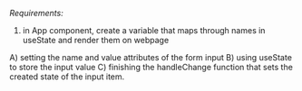 *Requirements:* 
1) in App component, create a variable that maps through names in useState and render them on webpage

A) setting the name and value attributes of the form input
B) using useState to store the input value
C) finishing the handleChange function that sets the created state of the input item.